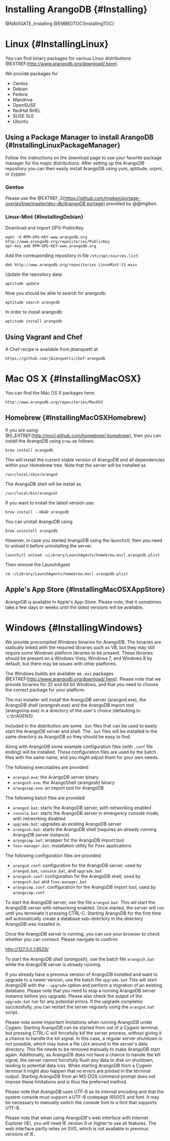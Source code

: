 Installing ArangoDB {#Installing}
=================================

@NAVIGATE_Installing
@EMBEDTOC{InstallingTOC}

Linux {#InstallingLinux}
========================

You can find binary packages for various Linux distributions
@EXTREF{http://www.arangodb.org/download/,here}.

We provide packages for

- Centos
- Debian
- Fedora
- Mandriva
- OpenSUSE
- RedHat RHEL
- SUSE SLE
- Ubuntu

Using a Package Manager to install ArangoDB {#InstallingLinuxPackageManager}
----------------------------------------------------------------------------

Follow the instructions on the download page to use your favorite package manager
for the major distributions. After setting up the ArangoDB repository you can then
easily install ArangoDB using yum, aptitude, urpmi, or zypper.

### Gentoo

Please use the 
@EXTREF_S{https://github.com/mgiken/portage-overlay/tree/master/dev-db/ArangoDB,portage}
provided by @@mgiken.

### Linux-Mint {#InstallingDebian}

Download and import GPG-PublicKey

    wget -O RPM-GPG-KEY-www.arangodb.org http://www.arangodb.org/repositories/PublicKey
    apt-key add RPM-GPG-KEY-www.arangodb.org

Add the corresponding repository in file  `/etc/apt/sources.list`:

    deb http://www.arangodb.org/repositories LinuxMint-13 main

Update the repository data:

    aptitude update

Now you should be able to search for arangodb:

    aptitude search arangodb

In order to install arangodb:

    aptitude install arangodb

Using Vagrant and Chef
----------------------

A Chef recipe is available from jbianquetti at

    https://github.com/jbianquetti/chef-arangodb

Mac OS X {#InstallingMacOSX}
============================

You can find the Mac OS X packages here:

    http://www.arangodb.org/repositories/MacOSX

Homebrew {#InstallingMacOSXHomebrew}
------------------------------------

If you are using @S_EXTREF{http://mxcl.github.com/homebrew/,homebrew},
then you can install the ArangoDB using `brew` as follows:

    brew install arangodb

This will install the current stable version of ArangoDB and all
dependencies within your Homebrew tree. Note that the server will be
installed as

    /usr/local/sbin/arangod

The ArangoDB shell will be install as

    /usr/local/bin/arangosh

If you want to install the latest version use:

    brew install --HEAD arangodb

You can unstall ArangoDB using

    brew uninstall arangodb

However, in case you started ArangoDB using the launchctl, then you
need to unload it before uninstalling the server.

    launchctl unload ~/Library/LaunchAgents/homebrew.mxcl.arangodb.plist

Then remove the LaunchAgent

    rm ~/Library/LaunchAgents/homebrew.mxcl.arangodb.plist


Apple's App Store {#InstallingMacOSXAppStore}
---------------------------------------------

ArangoDB is available in Apple's App-Store. Please note, that it
sometimes take a few days or weeks until the latest versions will be
available.

Windows {#InstallingWindows}
============================

We provide precompiled Windows binaries for ArangoDB. The binaries
are statically linked with the required libraries such as V8, but 
they may still require some Windows platform libraries to be present.
These libraries should be present on a Windows Vista, Windows 7, and
Windows 8 by default, but there may be issues with other platforms.

The Windows builds are available as `.msi` packages 
@EXTREF{http://www.arangodb.org/download/,here}.
Please note that we provide binaries for 32 and 64 bit Windows, and 
that you need to choose the correct package for your platform.

The msi installer will install the ArangoDB server (arangod.exe), the
ArangoDB shell (arangosh.exe) and the ArangoDB import tool (arangoimp.exe) 
in a directory of the user's choice (defaulting to `c:\triAGENS).

Included in the distribution are some `.bat` files that can be used 
to easily start the ArangoDB server and shell. The `.bat` files will be
installed in the same directory as ArangoDB so they should be easy to find.

Along with ArangoDB some example configuration files (with `.conf` file
ending) will be installed. These configuration files are used by the 
batch files with the same name, and you might adjust them for your own
needs.

The following executables are provided:
- `arangod.exe`: the ArangoDB server binary
- `arangosh.exe`: the ArangoShell (arangosh) binary
- `arangoimp.exe`: an import tool for ArangoDB

The following batch files are provided:
- `arangod.bat`: starts the ArangoDB server, with networking enabled
- `console.bat`: starts the ArangoDB server in emergency console mode, 
  with networking disabled
- `upgrade.bat`: upgrades an existing ArangoDB server
- `arangosh.bat`: starts the ArangoDB shell (requires an already
  running ArangoDB server instance)
- `arangoimp.bat`: wrapper for the ArangoDB import tool
- `foxx-manager.bat`: installation utility for Foxx applications

The following configuration files are provided:
- `arangod.conf`: configuration for the ArangoDB server, used by 
  `arangod.bat`, `console.bat`, and `upgrade.bat`
- `arangosh.conf`: configuration for the ArangoDB shell, used by
  `arangosh.bat` and `foxx-manager.bat`
- `arangoimp.conf`: configuration for the ArangoDB import tool,
  used by `arangoimp.conf`

To start the ArangoDB server, use the file `arangod.bat`. This wil start
the ArangoDB server with networking enabled. Once started, the server will
run until you terminate it pressing CTRL-C. Starting ArangoDB for the first 
time will automatically create a database sub-directory in the directory 
ArangoDB was installed in.

Once the ArangoDB server is running, you can use your browser to check 
whether you can connect. Please navigate to confirm:

http://127.0.0.1:8529/

To start the ArangoDB shell (_arangosh_), use the batch file `arangosh.bat`
while the ArangoDB server is already running.

If you already have a previous version of ArangoDB installed and want to
upgrade to a newer version, use the batch file `upgrade.bat` This will
start ArangoDB with the `--upgrade` option and perform a migration of an
existing database. Please note that you need to stop a running ArangoDB
server instance before you upgrade. 
Please also check the output of the `upgrade.bat` run for any potential
errors. If the upgrade completes successfully, you can restart the server
regularly using the `arangod.bat` script.

Please note some important limitations when running ArangoDB under Cygwin:
Starting ArangoDB can be started from out of a Cygwin terminal, but pressing
CTRL-C will forcefully kill the server process, without giving it a chance to 
handle the kill signal. In this case, a regular server shutdown is not
possible, which may leave a file `LOCK` around in the server's data directory.
This file needs to be removed manually to make ArangoDB start again. 
Additionally, as ArangoDB does not have a chance to handle the kill signal,
the server cannot forcefully flush any data to disk on shutdown, leading to
potential data loss.
When starting ArangoDB from a Cygwin terminal it might also happen that no
errors are printed in the terminal output.
Starting ArangoDB from an MS-DOS command prompt does not impose these 
limitations and is thus the preferred method.

Please note that ArangoDB uses UTF-8 as its internal encoding and that the
system console must support a UTF-8 codepage (65001) and font. It may be
necessary to manually switch the console font to a font that supports UTF-8.

Please note that when using ArangoDB's web interface with Internet Explorer
(IE), you will need IE version 9 or higher to use all features. The web 
interface partly relies on SVG, which is not available in previous versions 
of IE.
